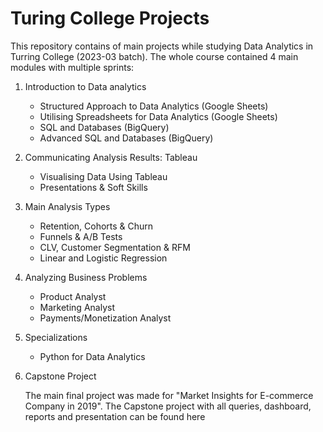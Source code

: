 # Turing College Projects
This repository contains of main projects while studying Data Analytics in Turring College (2023-03 batch). 
The whole course contained 4 main modules with multiple sprints:

1. Introduction to Data analytics
   - Structured Approach to Data Analytics (Google Sheets)
   - Utilising Spreadsheets for Data Analytics (Google Sheets)
   - SQL and Databases (BigQuery)
   - Advanced SQL and Databases (BigQuery)

2. Communicating Analysis Results: Tableau
   - Visualising Data Using Tableau
   - Presentations & Soft Skills

3. Main Analysis Types
   - Retention, Cohorts & Churn
   - Funnels & A/B Tests
   - CLV, Customer Segmentation & RFM
   - Linear and Logistic Regression
  
4. Analyzing Business Problems
   - Product Analyst
   - Marketing Analyst
   - Payments/Monetization Analyst
  
5. Specializations
   - Python for Data Analytics 
  
6. Capstone Project

   The main final project was made for  "Market Insights for E-commerce Company in 2019".
   The Capstone project with all queries, dashboard, reports and presentation can be found here



  
